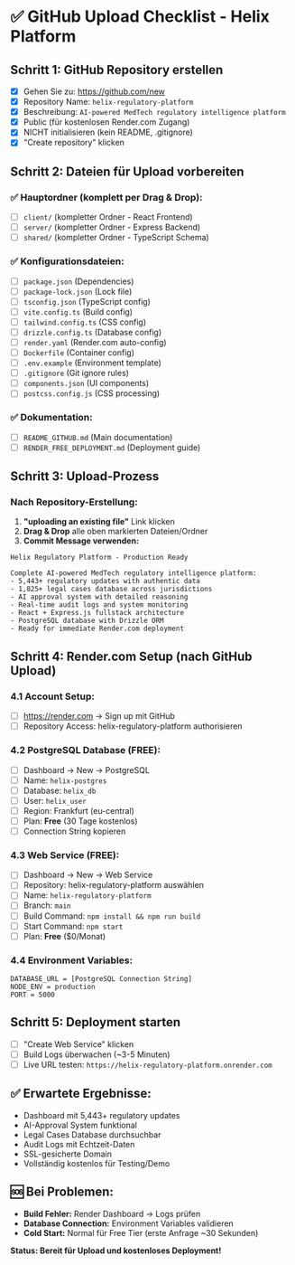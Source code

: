 # ✅ GitHub Upload Checklist - Helix Platform

## Schritt 1: GitHub Repository erstellen
- [x] Gehen Sie zu: https://github.com/new
- [x] Repository Name: `helix-regulatory-platform`
- [x] Beschreibung: `AI-powered MedTech regulatory intelligence platform`
- [x] Public (für kostenlosen Render.com Zugang)
- [x] NICHT initialisieren (kein README, .gitignore)
- [x] "Create repository" klicken

## Schritt 2: Dateien für Upload vorbereiten

### ✅ Hauptordner (komplett per Drag & Drop):
- [ ] `client/` (kompletter Ordner - React Frontend)
- [ ] `server/` (kompletter Ordner - Express Backend)
- [ ] `shared/` (kompletter Ordner - TypeScript Schema)

### ✅ Konfigurationsdateien:
- [ ] `package.json` (Dependencies)
- [ ] `package-lock.json` (Lock file)
- [ ] `tsconfig.json` (TypeScript config)
- [ ] `vite.config.ts` (Build config)
- [ ] `tailwind.config.ts` (CSS config)
- [ ] `drizzle.config.ts` (Database config)
- [ ] `render.yaml` (Render.com auto-config)
- [ ] `Dockerfile` (Container config)
- [ ] `.env.example` (Environment template)
- [ ] `.gitignore` (Git ignore rules)
- [ ] `components.json` (UI components)
- [ ] `postcss.config.js` (CSS processing)

### ✅ Dokumentation:
- [ ] `README_GITHUB.md` (Main documentation)
- [ ] `RENDER_FREE_DEPLOYMENT.md` (Deployment guide)

## Schritt 3: Upload-Prozess

### Nach Repository-Erstellung:
1. **"uploading an existing file"** Link klicken
2. **Drag & Drop** alle oben markierten Dateien/Ordner
3. **Commit Message verwenden:**
```
Helix Regulatory Platform - Production Ready

Complete AI-powered MedTech regulatory intelligence platform:
- 5,443+ regulatory updates with authentic data
- 1,825+ legal cases database across jurisdictions  
- AI approval system with detailed reasoning
- Real-time audit logs and system monitoring
- React + Express.js fullstack architecture
- PostgreSQL database with Drizzle ORM
- Ready for immediate Render.com deployment
```

## Schritt 4: Render.com Setup (nach GitHub Upload)

### 4.1 Account Setup:
- [ ] https://render.com → Sign up mit GitHub
- [ ] Repository Access: helix-regulatory-platform authorisieren

### 4.2 PostgreSQL Database (FREE):
- [ ] Dashboard → New → PostgreSQL
- [ ] Name: `helix-postgres`
- [ ] Database: `helix_db`
- [ ] User: `helix_user`
- [ ] Region: Frankfurt (eu-central)
- [ ] Plan: **Free** (30 Tage kostenlos)
- [ ] Connection String kopieren

### 4.3 Web Service (FREE):
- [ ] Dashboard → New → Web Service
- [ ] Repository: helix-regulatory-platform auswählen
- [ ] Name: `helix-regulatory-platform`
- [ ] Branch: `main`
- [ ] Build Command: `npm install && npm run build`
- [ ] Start Command: `npm start`
- [ ] Plan: **Free** ($0/Monat)

### 4.4 Environment Variables:
```
DATABASE_URL = [PostgreSQL Connection String]
NODE_ENV = production
PORT = 5000
```

## Schritt 5: Deployment starten
- [ ] "Create Web Service" klicken
- [ ] Build Logs überwachen (~3-5 Minuten)
- [ ] Live URL testen: `https://helix-regulatory-platform.onrender.com`

## ✅ Erwartete Ergebnisse:
- Dashboard mit 5,443+ regulatory updates
- AI-Approval System funktional
- Legal Cases Database durchsuchbar
- Audit Logs mit Echtzeit-Daten
- SSL-gesicherte Domain
- Vollständig kostenlos für Testing/Demo

## 🆘 Bei Problemen:
- **Build Fehler:** Render Dashboard → Logs prüfen
- **Database Connection:** Environment Variables validieren
- **Cold Start:** Normal für Free Tier (erste Anfrage ~30 Sekunden)

**Status: Bereit für Upload und kostenloses Deployment!**